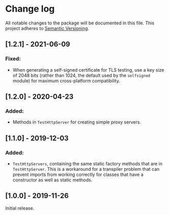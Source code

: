 # Change log

All notable changes to the package will be documented in this file. This project adheres to [Semantic Versioning](http://semver.org).

## [1.2.1] - 2021-06-09
### Fixed:
- When generating a self-signed certificate for TLS testing, use a key size of 2048 bits (rather than 1024, the default used by the `selfsigned` module) for maximum cross-platform compatibility.

## [1.2.0] - 2020-04-23
### Added:
- Methods in `TestHttpServer` for creating simple proxy servers.

## [1.1.0] - 2019-12-03
### Added:
- `TestHttpServers`, containing the same static factory methods that are in `TestHttpServer`. This is a workaround for a transpiler problem that can prevent imports from working correctly for classes that have a constructor as well as static methods.

## [1.0.0] - 2019-11-26
Initial release.
